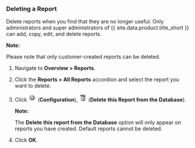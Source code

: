 ### Deleting a Report

Delete reports when you find that they are no longer useful. Only
administrators and super administrators of {{ site.data.product.title_short }} can add,
copy, edit, and delete reports.

**Note:**

Please note that only customer-created reports can be deleted.

1.  Navigate to **Overview > Reports**.

2.  Click the **Reports > All Reports** accordion and select the
    report you want to delete.

3.  Click ![1847](../images/1847.png) (**Configuration**),
    ![1861](../images/1861.png) (**Delete this Report from the
    Database**).

    **Note:**

    The **Delete this report from the Database** option will only appear
    on reports you have created. Default reports cannot be deleted.

4.  Click **OK**.

